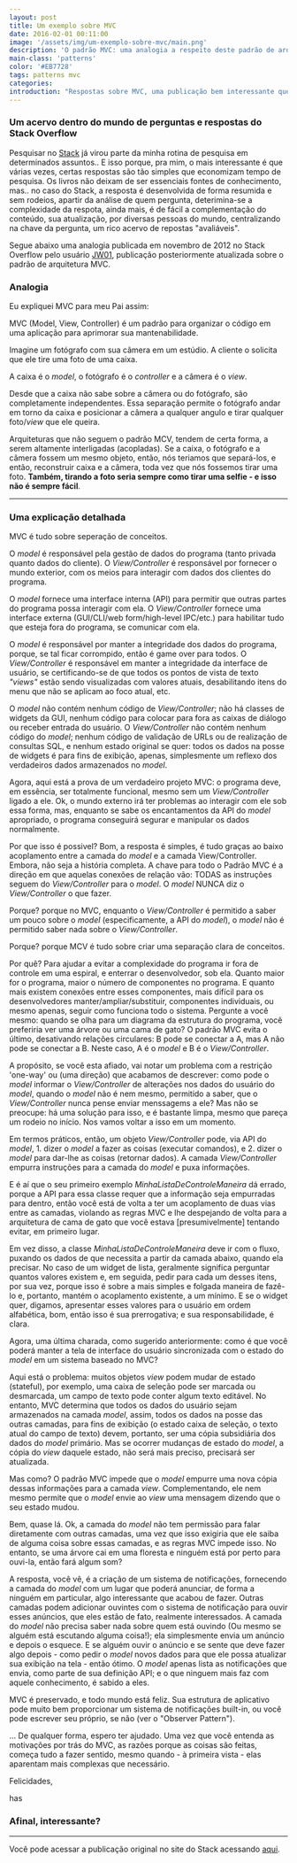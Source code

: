 ```yaml
---
layout: post
title: Um exemplo sobre MVC
date: 2016-02-01 00:11:00
image: '/assets/img/um-exemplo-sobre-mvc/main.png'
description: 'O padrão MVC: uma analogia a respeito deste padrão de arquitetura de software.'
main-class: 'patterns'
color: '#EB7728'
tags: patterns mvc
categories:
introduction: "Respostas sobre MVC, uma publicação bem interessante que encontrei no Stack Overflow a algum tempo atrás."
---
```


### Um acervo dentro do mundo de perguntas e respostas do Stack Overflow
Pesquisar no [Stack](https://stackoverflow.com) já virou parte da minha rotina de pesquisa em determinados assuntos..
E isso porque, pra mim, o mais interessante é que várias vezes, certas respostas são tão simples que economizam tempo de pesquisa. Os livros não deixam de ser essenciais fontes de conhecimento, mas.. no caso do Stack, a resposta é desenvolvida de forma resumida e sem rodeios, apartir da análise de quem pergunta, deterimina-se a complexidade da respota, ainda mais, é de fácil a complementação do conteúdo, sua atualização, por diversas pessoas do mundo, centralizando na chave da pergunta, um rico acervo de repostas "avaliáveis".

Segue abaixo uma analogia publicada em novembro de 2012 no Stack Overflow pelo usuário [JW01](http://programmers.stackexchange.com/users/6720/jw01), publicação posteriormente atualizada
sobre o padrão de arquitetura MVC.

### Analogia

Eu expliquei MVC para meu Pai assim:

MVC (Model, View, Controller) é um padrão para organizar o código em uma aplicação para aprimorar sua mantenabilidade.

Imagine um fotógrafo com sua câmera em um estúdio. A cliente o solicita que ele tire uma foto de uma caixa.

A caixa é o *model*, o fotógrafo é o *controller* e a câmera é o *view*.

Desde que a caixa não sabe sobre a câmera ou do fotógrafo, são completamente independentes. Essa separação permite o fotógrafo
andar em torno da caixa e posicionar a câmera a qualquer angulo e tirar qualquer foto/*view* que ele queira.

Arquiteturas que não seguem o padrão MCV, tendem de certa forma, a serem altamente interligadas (acopladas). Se a caixa, o fotógrafo e a câmera fossem um mesmo objeto, então, nós teriamos que separá-los, e então, reconstruir caixa e a câmera, toda vez que nós fossemos tirar uma foto. **Também, tirando a foto seria sempre como tirar uma selfie - e isso não é sempre fácil**.

***

### Uma explicação detalhada

MVC é tudo sobre seperação de conceitos.

O *model* é responsável pela gestão de dados do programa (tanto privada quanto dados do cliente). O *View/Controller* é responsável por fornecer o mundo exterior, com os meios para interagir com dados dos clientes do programa.

O *model* fornece uma interface interna (API) para permitir que outras partes do programa possa interagir com ela. O *View/Controller* fornece uma interface externa (GUI/CLI/web form/high-level IPC/etc.) para habilitar tudo que esteja fora do programa, se comunicar com ela.

O *model* é responsável por manter a integridade dos dados do programa, porque, se tal ficar corrompido, então é game over para todos. O *View/Controller* é responsável em manter a integridade da interface de usuário, se certificando-se de que todos os pontos de vista de texto *"views"* estão sendo visualizadas com valores atuais, desabilitando itens do menu que não se aplicam ao foco atual, etc.

O *model* não contém nenhum código de *View/Controller*; não há classes de widgets da GUI, nenhum código para colocar para fora as
caixas de diálogo ou receber entrada do usuário. O *View/Controller* não contém nenhum código do *model*; nenhum código de validação de URLs ou de realização de consultas SQL, e nenhum estado original se quer: todos os dados na posse de widgets é para fins de exibição, apenas, simplesmente um reflexo dos verdadeiros dados armazenados no *model*.

Agora, aqui está a prova de um verdadeiro projeto MVC: o programa deve, em essência, ser totalmente funcional, mesmo sem um *View/Controller* ligado a ele. Ok, o mundo externo irá ter problemas ao interagir com ele sob essa forma, mas, enquanto se sabe os encantamentos da API do *model* apropriado, o programa conseguirá segurar e manipular os dados normalmente.

Por que isso é possivel? Bom, a resposta é simples, é tudo graças ao baixo acoplamento entre a camada do *model* e a camada View/Controller. Embora, não seja a história completa. A chave para todo o Padrão MVC é a direção em que aquelas conexões de relação vão: TODAS as instruções seguem do *View/Controller* para o *model*. O *model* NUNCA diz o *View/Controller* o que fazer.

Porque? porque no MVC, enquanto o *View/Controller* é permitido a saber um pouco sobre o *model* (especificamente, a API do *model*), o *model* não é permitido saber nada sobre o *View/Controller*.

Porque? porque MCV é tudo sobre criar uma separação clara de conceitos.

Por quê? Para ajudar a evitar a complexidade do programa ir fora de controle em uma espiral, e enterrar o desenvolvedor, sob ela. Quanto maior for o programa, maior o número de componentes no programa. E quanto mais existem conexões entre esses componentes, mais difícil para os desenvolvedores manter/ampliar/substituir, componentes individuais, ou mesmo apenas, seguir como funciona todo o sistema. Pergunte a você mesmo: quando se olha para um diagrama da estrutura do programa, você preferiria ver uma árvore ou uma cama de gato? O padrão MVC evita o último, desativando relações circulares: B pode se conectar a A, mas A não pode se conectar a B. Neste caso, A é o *model* e B é o *View/Controller*.

A propósito, se você esta afiado, vai notar um problema com a restrição 'one-way' ou (uma direção) que acabamos de descrever: como pode o *model* informar o *View/Controller* de alterações nos dados do usuário do *model*, quando o *model* não é nem mesmo, permitido a saber, que o *View/Controller* nunca pense enviar menssagems a ele? Mas não se preocupe: há uma solução para isso, e é bastante limpa, mesmo que pareça um rodeio no início. Nos vamos voltar a isso em um momento.

Em termos práticos, então, um objeto *View/Controller* pode, via API do *model*, 1. dizer o *model* a fazer as coisas (executar comandos), e 2. dizer o *model* para dar-lhe as coisas (retornar dados). A camada *View/Controller* empurra instruções para a camada do *model* e puxa informações.

E é aí que o seu primeiro exemplo *MinhaListaDeControleManeira* dá errado, porque a API para essa classe requer que a informação seja empurradas para dentro, então você está de volta a ter um acoplamento de duas vias entre as camadas, violando as regras MVC e lhe despejando de volta para a arquitetura de cama de gato que você estava [presumivelmente] tentando evitar, em primeiro lugar.

Em vez disso, a classe *MinhaListaDeControleManeira* deve ir com o fluxo, puxando os dados de que necessita a partir da camada abaixo, quando ela precisar. No caso de um widget de lista, geralmente significa perguntar quantos valores existem e, em seguida, pedir para cada um desses itens, por sua vez, porque isso é sobre a mais simples e folgada maneira de fazê-lo e, portanto, mantém o acoplamento existente, a um mínimo. E se o widget quer, digamos, apresentar esses valores para o usuário em ordem alfabética, bom, então isso é sua prerrogativa; e sua responsabilidade, é clara.

Agora, uma última charada, como sugerido anteriormente: como é que você poderá manter a tela de interface do usuário sincronizada com o estado do *model* em um sistema baseado no MVC?

Aqui está o problema: muitos objetos *view* podem mudar de estado (stateful), por exemplo, uma caixa de seleção pode ser marcada ou desmarcada, um campo de texto pode conter algum texto editável. No entanto, MVC determina que todos os dados do usuário sejam armazenados na camada *model*, assim, todos os dados na posse das outras camadas, para fins de exibição (o estado caixa de seleção, o texto atual do campo de texto) devem, portanto, ser uma cópia subsidiária dos dados do *model* primário. Mas se ocorrer mudanças de estado do *model*, a cópia do *view* daquele estado, não será mais preciso, precisará ser atualizada.

Mas como? O padrão MVC impede que o *model* empurre uma nova cópia dessas informações para a camada *view*. Complementando, ele nem mesmo permite que o *model* envie ao *view* uma mensagem dizendo que o seu estado mudou.

Bem, quase lá. Ok, a camada do *model* não tem permissão para falar diretamente com outras camadas, uma vez que isso exigiria que ele saiba de alguma coisa sobre essas camadas, e as regras MVC impede isso. No entanto, se uma árvore cai em uma floresta e ninguém está por perto para ouvi-la, então fará algum som?

A resposta, você vê, é a criação de um sistema de notificações, fornecendo a camada do *model* com um lugar que poderá anunciar, de forma a ninguém em particular, algo interessante que acabou de fazer. Outras camadas podem adicionar ouvintes com o sistema de notificação para ouvir esses anúncios, que eles estão de fato, realmente interessados. A camada do *model* não precisa saber nada sobre quem está ouvindo (Ou mesmo se alguém está escutando alguma coisa!); ela simplesmente envia um anúncio e depois o esquece. E se alguém ouvir o anúncio e se sente que deve fazer algo depois - como pedir o *model* novos dados para que ele possa atualizar sua exibição na tela - então ótimo. O *model* apenas lista as notificações que envia, como parte de sua definição API; e o que ninguem mais faz com aquele conhecimento, é sabido a eles.

MVC é preservado, e todo mundo está feliz. Sua estrutura de aplicativo pode muito bem proporcionar um sistema de notificações built-in, ou você pode escrever seu próprio, se não (ver o "Observer Pattern").

...
De qualquer forma, espero ter ajudado. Uma vez que você entenda as motivações por trás do MVC, as razões porque as coisas são feitas, começa tudo a fazer sentido, mesmo quando - à primeira vista - elas aparentam mais complexas que necessário.

Felicidades,

has

### Afinal, interessante?

***
Você pode acessar a publicação original no site do Stack acessando [aqui](http://programmers.stackexchange.com/questions/127624/what-is-mvc-really).

